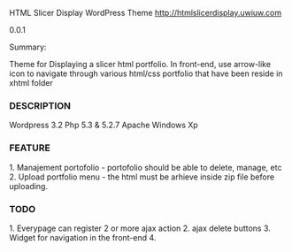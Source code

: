 HTML Slicer Display WordPress Theme http://htmlslicerdisplay.uwiuw.com

0.0.1



Summary:

Theme for Displaying a slicer html portfolio. In front-end, use arrow-like
icon to navigate through various html/css portfolio that have been reside in xhtml folder


<h3>DESCRIPTION</h3>
Wordpress 3.2
Php 5.3 & 5.2.7
Apache
Windows Xp

<h3>FEATURE</h3>
1. Manajement portofolio - portofolio should be able to delete, manage, etc
2. Upload portfolio menu - the html must be arhieve inside zip file before uploading.



<h3>TODO</h3>
1. Everypage can register 2 or more ajax action
2. ajax delete buttons
3. Widget for navigation in the front-end
4. 